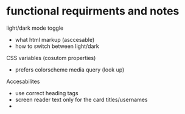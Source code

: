 # functional requirments and notes

light/dark mode toggle 
- what html markup (asccesable)
- how to switch between light/dark

CSS variables (cosutom properties)
- prefers colorscheme media query (look up)

Accesabilites
- use correct heading tags
- screen reader text only for the card titles/usernames
- 